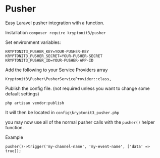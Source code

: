 # Pusher
Easy Laravel pusher integration with a function.

Installation
`composer require kryptonit3/pusher`

Set environment variables:

~~~
KRYPTONIT3_PUSHER_KEY=YOUR-PUSHER-KEY
KRYPTONIT3_PUSHER_SECRET=YOUR-PUSHER-SECRET
KRYPTONIT3_PUSHER_ID=YOUR-PUSHER-APP-ID
~~~

Add the following to your Service Providers array
~~~
Kryptonit3\Pusher\PusherServiceProvider::class,
~~~

Publish the config file. (not required unless you want to change some default settings)
~~~
php artisan vendor:publish
~~~
It will then be located in `config\kryptonit3_pusher.php`

you may now use all of the normal pusher calls with the `pusher()` helper function.

Example
~~~
pusher()->trigger('my-channel-name', 'my-event-name', ['data' => true]);
~~~
